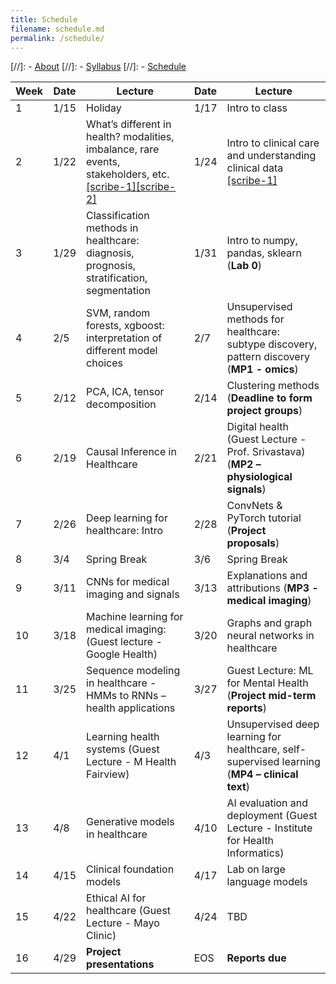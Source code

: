 ```yaml
---
title: Schedule
filename: schedule.md
permalink: /schedule/
--- 
```


[//]: - [About](/ml4health-umn/)
[//]: - [Syllabus](/ml4health-umn/syllabus/)
[//]: - [Schedule](/ml4health-umn/schedule/)


| Week | Date | Lecture | Date | Lecture |  
| -----|------|---------|------|-------- |  
| 1 | 1/15 | Holiday | 1/17 | Intro to class |  
| 2 | 1/22 | What’s different in health? modalities, imbalance, rare events, stakeholders, etc. [[scribe-1]](../_files/lec2_scribe1.pdf)[[scribe-2]](../_files/lec2_scribe2.pdf)| 1/24 | Intro to clinical care and understanding clinical data [[scribe-1]](../_files/lec3_scribe1.pdf)|  
| 3 | 1/29 | Classification methods in healthcare: diagnosis, prognosis, stratification, segmentation | 1/31 | Intro to numpy, pandas, sklearn (**Lab 0**) |  
| 4 | 2/5 | SVM, random forests, xgboost: interpretation of different model choices | 2/7 | Unsupervised methods for healthcare: subtype discovery, pattern discovery (**MP1 - omics**) |  
| 5 | 2/12 | PCA, ICA, tensor decomposition | 2/14 | Clustering methods (**Deadline to form project groups**)|  
| 6 | 2/19 | Causal Inference in Healthcare | 2/21 | Digital health (Guest Lecture - Prof. Srivastava) (**MP2 – physiological signals**) |  
| 7 | 2/26 | Deep learning for healthcare: Intro | 2/28 | ConvNets & PyTorch tutorial (**Project proposals**)|  
| 8 | 3/4 | Spring Break | 3/6 | Spring Break |  
| 9 | 3/11 | CNNs for medical imaging and signals | 3/13 | Explanations and attributions (**MP3 - medical imaging**)|  
| 10 | 3/18 | Machine learning for medical imaging: (Guest lecture - Google Health) | 3/20 | Graphs and graph neural networks in healthcare |  
| 11 | 3/25 | Sequence modeling in healthcare - HMMs to RNNs – health applications | 3/27 | Guest Lecture: ML for Mental Health (**Project mid-term reports**)|  
| 12 | 4/1 | Learning health systems (Guest Lecture - M Health Fairview) | 4/3 |  Unsupervised deep learning for healthcare, self-supervised learning (**MP4 – clinical text**) |  
| 13 | 4/8 | Generative models in healthcare | 4/10 | AI evaluation and deployment (Guest Lecture - Institute for Health Informatics) |  
| 14 | 4/15 | Clinical foundation models | 4/17 | Lab on large language models |  
| 15 | 4/22 | Ethical AI for healthcare (Guest Lecture - Mayo Clinic) | 4/24 | TBD |  
| 16 | 4/29 | **Project presentations** |  EOS | **Reports due** |  
